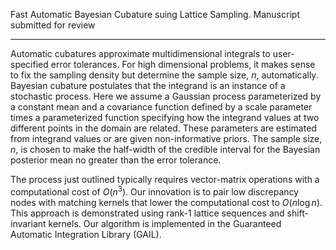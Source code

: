 Fast Automatic Bayesian Cubature suing Lattice Sampling.
Manuscript submitted for review

--------------------------------------------------------------------------------------------------
Automatic cubatures approximate multidimensional integrals to user-specified error tolerances.  For high dimensional problems, it makes sense to fix the sampling density but determine the 
sample size, $n$, automatically. Bayesian cubature postulates that the integrand is an instance of a stochastic process.  Here we assume a Gaussian process parameterized by a constant mean and a covariance function defined by a scale parameter times a parameterized function specifying how the integrand values at two different points in the domain are related.
These parameters are estimated from integrand values or are given non-informative priors. The sample size, $n$, is chosen to make the half-width of the credible interval for the Bayesian posterior mean no greater than the error tolerance. 

The process just outlined typically requires vector-matrix operations  with a computational cost of $O(n^3)$. Our innovation is to pair low discrepancy nodes with matching kernels that lower the  computational cost to $O(n \log n)$. This approach is demonstrated using rank-1 lattice sequences and shift-invariant kernels.  Our algorithm is implemented in the Guaranteed Automatic Integration Library (GAIL).
